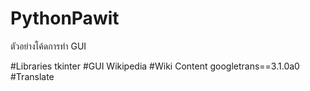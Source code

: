 # PythonPawit

ตัวอย่างโค้ดการทำ GUI


#Libraries
tkinter #GUI
Wikipedia #Wiki Content
googletrans==3.1.0a0 #Translate
